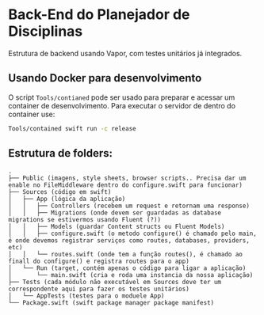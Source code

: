 # Back-End do Planejador de Disciplinas

Estrutura de backend usando Vapor, com testes unitários já integrados.

## Usando Docker para desenvolvimento

O script `Tools/contianed` pode ser usado para preparar e acessar um container de desenvolvimento. Para executar o servidor de dentro do container use:

```bash
Tools/contained swift run -c release
```

## Estrutura de folders:

```
.
├── Public (imagens, style sheets, browser scripts.. Precisa dar um enable no FileMiddleware dentro do configure.swift para funcionar)
├── Sources (código em swift)
│   ├── App (lógica da aplicação)
│   │   ├── Controllers (recebem um request e retornam uma response)
│   │   ├── Migrations (onde devem ser guardadas as database migrations se estivermos usando Fluent (?))
│   │   ├── Models (guardar Content structs ou Fluent Models)
│   │   ├── configure.swift (o metodo configure() é chamado pelo main, é onde devemos registrar serviços como routes, databases, providers, etc)
│   │   └── routes.swift (onde tem a função routes(), é chamado ao finall do configure() e registra routes para o app)
│   └── Run (target, contém apenas o código para ligar a aplicação)
│       └── main.swift (cria e roda uma instancia da nossa aplicação)
├── Tests (cada módulo não executável em Sources deve ter um correspondente aqui para fazer os testes unitários)
│   └── AppTests (testes para o moduele App)
└── Package.swift (swift package manager package manifest)
```
